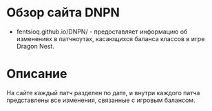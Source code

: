 # Обзор сайта DNPN
 - fentsioq.github.io/DNPN/ - предоставляет информацию об изменениях в патчноутах, касающихся баланса классов в игре Dragon Nest.

# Описание
На сайте каждый патч разделен по дате, и внутри каждого патча представлены все изменения, связанные с игровым балансом.
